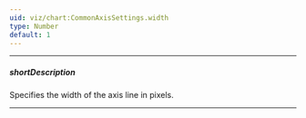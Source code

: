 ```yaml
---
uid: viz/chart:CommonAxisSettings.width
type: Number
default: 1
---
```

---
##### shortDescription
Specifies the width of the axis line in pixels.

---

